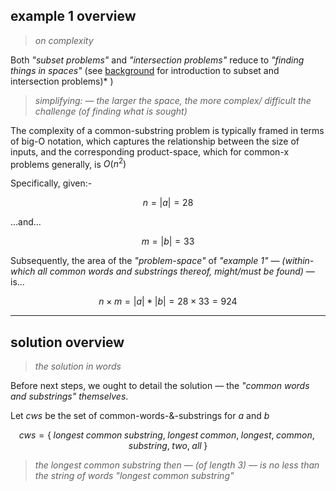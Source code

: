 ## example 1 overview
> *on complexity*

Both *"subset problems"* and *"intersection problems"* reduce to *"finding things in spaces"* (see [background](/notes/background.md) for introduction to subset and intersection problems)*
)

> *simplifying: — the larger the space, the more complex/ difficult the challenge (of finding what is sought)*

The complexity of a common-substring problem is typically framed in terms of big-O notation, which captures the relationship between the size of inputs, and the corresponding product-space, which for common-x problems generally, is $O(n^{2})$

Specifically, given:-

$$n = |a| = 28$$

...and...

$$m = |b| = 33$$

Subsequently, the area of the *"problem-space"* of *"example 1"* — *(within-which all common words and substrings thereof, might/must be found)* — is...

$$n \times m = |a| * |b| = 28 \times 33 = 924$$

---
## solution overview
> *the solution in words*

Before next steps, we ought to detail the solution — the *"common words and substrings" themselves*.

Let $cws$ be the set of common-words-&-substrings for $a$ and $b$

$$cws = \lbrace \; longest{ \; }common{ \; }substring, \; longest{ \; }common, \; longest, \; common, \; substring, \; two, \; all\; \rbrace$$

> *the longest common substring then — (of length 3) — is no less than the string of words "longest common substring"*

